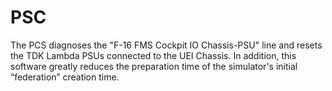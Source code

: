 # PSC

The PCS diagnoses the "F-16 FMS Cockpit IO Chassis-PSU" line and resets
the TDK Lambda PSUs connected to the UEI Chassis. In addition, this
software greatly reduces the preparation time of the simulator's initial
“federation” creation time.
